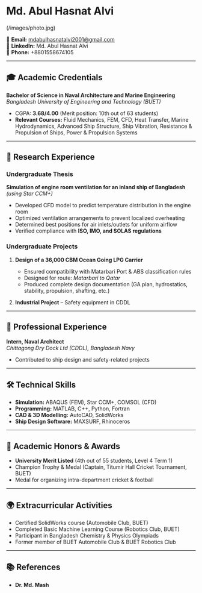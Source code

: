 
# Md. Abul Hasnat Alvi
(/images/photo.jpg)

📧 **Email:** [mdabulhasnatalvi2001@gmail.com](mailto:mdabulhasnatalvi2001@gmail.com)  
🔗 **LinkedIn:** Md. Abul Hasnat Alvi  
📱 **Phone:** +8801558674105  

---

## 🎓 Academic Credentials
**Bachelor of Science in Naval Architecture and Marine Engineering**  
*Bangladesh University of Engineering and Technology (BUET)*  
- CGPA: **3.68/4.00** (Merit position: 10th out of 63 students)  
- **Relevant Courses:** Fluid Mechanics, FEM, CFD, Heat Transfer, Marine Hydrodynamics, Advanced Ship Structure, Ship Vibration, Resistance & Propulsion of Ships, Power & Propulsion Systems  

---

## 🔬 Research Experience
### Undergraduate Thesis
**Simulation of engine room ventilation for an inland ship of Bangladesh** *(using Star CCM+)*  
- Developed CFD model to predict temperature distribution in the engine room  
- Optimized ventilation arrangements to prevent localized overheating  
- Determined best positions for air inlets/outlets for uniform airflow  
- Verified compliance with **ISO, IMO, and SOLAS regulations**  

### Undergraduate Projects
1. **Design of a 36,000 CBM Ocean Going LPG Carrier**  
   - Ensured compatibility with Matarbari Port & ABS classification rules  
   - Designed for route: *Matarbari to Qatar*  
   - Produced complete design documentation (GA plan, hydrostatics, stability, propulsion, shafting, etc.)  

2. **Industrial Project** – Safety equipment in CDDL  

---

## 💼 Professional Experience
**Intern, Naval Architect**  
*Chittagong Dry Dock Ltd (CDDL), Bangladesh Navy*  
- Contributed to ship design and safety-related projects  

---

## 🛠️ Technical Skills
- **Simulation:** ABAQUS (FEM), Star CCM+, COMSOL (CFD)  
- **Programming:** MATLAB, C++, Python, Fortran  
- **CAD & 3D Modelling:** AutoCAD, SolidWorks  
- **Ship Design Software:** MAXSURF, Rhinoceros  

---

## 🏅 Academic Honors & Awards
- **University Merit Listed** (4th out of 55 students, Level 4 Term 1)  
- Champion Trophy & Medal (Captain, Titumir Hall Cricket Tournament, BUET)  
- Medal for organizing intra-department cricket & football  

---

## 🌍 Extracurricular Activities
- Certified SolidWorks course (Automobile Club, BUET)  
- Completed Basic Machine Learning Course (Robotics Club, BUET)  
- Participant in Bangladesh Chemistry & Physics Olympiads  
- Former member of BUET Automobile Club & BUET Robotics Club  

---

## 📚 References
- **Dr. Md. Mash**
